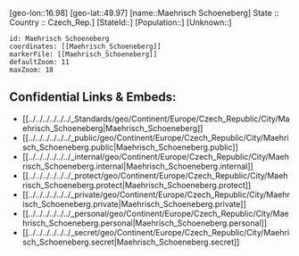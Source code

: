 ﻿---
location: [49.97,16.98] 
mapzoom: [7,12] 
mapmarker: city 
type: City
tags:
- geo/City


SpocWebEntityId: 32689
isDeleted: false
confidential: public

---
[geo-lon::16.98] 
[geo-lat::49.97] 
[name::Maehrisch Schoeneberg] 
State ::  
Country :: Czech_Rep.] 
[StateId::] 
[Population::] 
[Unknown::] 


```leaflet
id: Maehrisch Schoeneberg
coordinates: [[Maehrisch_Schoeneberg]] 
markerFile: [[Maehrisch_Schoeneberg]] 
defaultZoom: 11 
maxZoom: 18
```


## Confidential Links & Embeds: 
- [[../../../../../../_Standards/geo/Continent/Europe/Czech_Republic/City/Maehrisch_Schoeneberg|Maehrisch_Schoeneberg]] 
- [[../../../../../../_public/geo/Continent/Europe/Czech_Republic/City/Maehrisch_Schoeneberg.public|Maehrisch_Schoeneberg.public]] 
- [[../../../../../../_internal/geo/Continent/Europe/Czech_Republic/City/Maehrisch_Schoeneberg.internal|Maehrisch_Schoeneberg.internal]] 
- [[../../../../../../_protect/geo/Continent/Europe/Czech_Republic/City/Maehrisch_Schoeneberg.protect|Maehrisch_Schoeneberg.protect]] 
- [[../../../../../../_private/geo/Continent/Europe/Czech_Republic/City/Maehrisch_Schoeneberg.private|Maehrisch_Schoeneberg.private]] 
- [[../../../../../../_personal/geo/Continent/Europe/Czech_Republic/City/Maehrisch_Schoeneberg.personal|Maehrisch_Schoeneberg.personal]] 
- [[../../../../../../_secret/geo/Continent/Europe/Czech_Republic/City/Maehrisch_Schoeneberg.secret|Maehrisch_Schoeneberg.secret]] 
